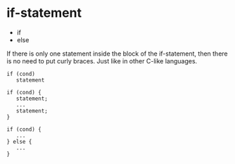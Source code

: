 # if-statement

* if
* else



If there is only one statement inside the block of the if-statement, then there is no need
to put curly braces. Just like in other C-like languages.


```
if (cond)
   statement

if (cond) {
   statement;
   ...
   statement;
}

if (cond) {
   ...
} else {
   ...
}
```



